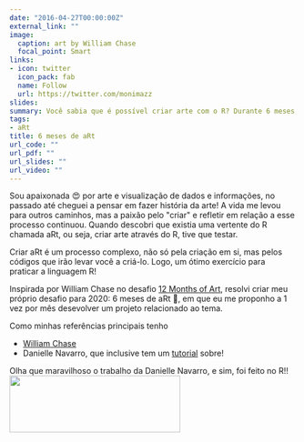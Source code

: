```yaml
---
date: "2016-04-27T00:00:00Z"
external_link: ""
image:
  caption: art by William Chase
  focal_point: Smart
links:
- icon: twitter
  icon_pack: fab
  name: Follow
  url: https://twitter.com/monimazz
slides: 
summary: Você sabia que é possível criar arte com o R? Durante 6 meses vou explorar o tema aRt, criando arte através do R com o uso de algorítimos e demais funcionalidades da linguagem.
tags:
- aRt
title: 6 meses de aRt 
url_code: ""
url_pdf: ""
url_slides: ""
url_video: ""
---
```


Sou apaixonada :heart_eyes: por arte e visualização de dados e informações, no passado até cheguei a pensar em fazer história da arte! A vida me levou para outros caminhos, mas a paixão pelo "criar" e refletir em relação a esse processo continuou. Quando descobri que existia uma vertente do R chamada aRt, ou seja, criar arte através do R, tive que testar. 

Criar aRt é um processo complexo, não só pela criação em si, mas pelos códigos que irão levar você a criá-lo. Logo, um ótimo exercício para praticar a linguagem R!

Inspirada por William Chase no desafio [12 Months of Art](https://www.williamrchase.com/work/art/), resolvi criar meu próprio desafio para 2020: 6 meses de aRt :art:, em que eu me proponho a 1 vez por mês desevolver um projeto relacionado ao tema. 

Como minhas referências principais tenho
* [William Chase](https://www.williamrchase.com/work/art/) 
* Danielle Navarro, que inclusive tem um [tutorial](https://robust-tools.djnavarro.net/functional-programming/) sobre!

Olha que maravilhoso o trabalho da Danielle Navarro, e sim, foi feito no R!!
<img src="/img/danielle.png" width="300" height="100">